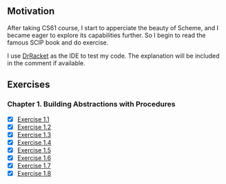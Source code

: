## Motivation
After taking CS61 course, I start to apperciate the beauty of Scheme, and I became eager to explore its capabilities further. So I begin to read the famous SCIP book and do exercise.

I use [DrRacket](https://docs.racket-lang.org/drracket/index.html) as the IDE to test my code. The explanation will be included in the comment if available.

## Exercises
### Chapter 1. Building Abstractions with Procedures
- [x] [Exercise 1.1](./Chapter01/01.rkt)
- [x] [Exercise 1.2](./Chapter01/02.rkt)
- [x] [Exercise 1.3](./Chapter01/03.rkt)
- [x] [Exercise 1.4](./Chapter01/04.rkt)
- [x] [Exercise 1.5](./Chapter01/05.rkt)
- [x] [Exercise 1.6](./Chapter01/06.rkt)
- [x] [Exercise 1.7](./Chapter01/07.rkt)
- [x] [Exercise 1.8](./Chapter01/08.rkt)
